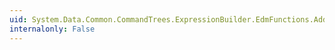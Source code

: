 ```yaml
---
uid: System.Data.Common.CommandTrees.ExpressionBuilder.EdmFunctions.AddDays(System.Data.Common.CommandTrees.DbExpression,System.Data.Common.CommandTrees.DbExpression)
internalonly: False
---
```

